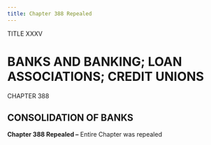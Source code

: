 ```yaml
---
title: Chapter 388 Repealed
---
```


TITLE XXXV
                                             
BANKS AND BANKING; LOAN ASSOCIATIONS; CREDIT UNIONS
===================================================

CHAPTER 388
                                             
CONSOLIDATION OF BANKS
----------------------

**Chapter 388 Repealed –** Entire Chapter was repealed
